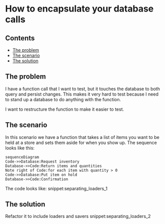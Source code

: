<a id="top"></a>

# How to encapsulate your database calls

<!-- toc -->
## Contents

  * [The problem](#the-problem)
  * [The scenario](#the-scenario)
  * [The solution](#the-solution)<!-- endToc -->


## The problem
I have a function call that I want to test, but it touches the database to both query and persist changes. This makes it very hard to test because I need to stand up a database to do anything with the function.

I want to restructure the function to make it easier to test.

## The scenario

In this scenario we have a function that takes a list of items you want to be held at a store and sets them aside for when you show up.
The sequence looks like this:

```mermaid
sequenceDiagram
Code->>Database:Request inventory
Database->>Code:Return items and quantities
Note right of Code:for each item with quantity > 0 
Code->>Database:Put item on hold
Database->>Code:Confirmation
```

The code looks like:
snippet:separating_loaders_1


## The solution

Refactor it to include loaders and savers
snippet:separating_loaders_2